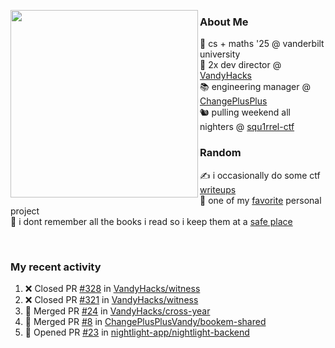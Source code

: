 <!-- 
Hey what are you doing here? 
I admire your curiosity tho
Shoot me an email (zinean00 at gmail dot com)
Let's connect! 
-->

<p float="left">
  <img src='https://imgur.com/nGM66Ev.png' width='300' align="left">
  <p>
    
  <h3>About Me</h3>
  🏫 cs + maths '25 @ vanderbilt university <br>
  🌊 2x dev director @ <a href="https://github.com/vandyhacks">VandyHacks</a> <br>
  📚 engineering manager @ <a href="https://github.com/changeplusplusvandy">ChangePlusPlus<a> <br>
  🐿 pulling weekend all nighters @ <a href="https://github.com/squ1rrel-ctf">squ1rrel-ctf</a> <br>
  
  <h3>Random</h3>
  ✍️ i occasionally do some ctf <a href="https://squ1rrel.dev/author/zineanteoh">writeups</a> <br>
  📱 one of my <a href="https://github.com/zineanteoh/vinkybox-app">favorite</a> personal project<br>
  📖 i dont remember all the books i read so i keep them at a <a href="https://www.goodreads.com/user/show/80901669-zi">safe place</a>
  </p>
  
</p>

<br>
<!-- <i>generated by <a href="https://labs.openai.com/s/0hW1r6PFYo3Zh0a7UoxK2AMp" target="_blank">dall-e 2</a></i> -->

<h3>My recent activity</h3>

<!--START_SECTION:activity-->
1. ❌ Closed PR [#328](https://github.com/VandyHacks/witness/pull/328) in [VandyHacks/witness](https://github.com/VandyHacks/witness)
2. ❌ Closed PR [#321](https://github.com/VandyHacks/witness/pull/321) in [VandyHacks/witness](https://github.com/VandyHacks/witness)
3. 🎉 Merged PR [#24](https://github.com/VandyHacks/cross-year/pull/24) in [VandyHacks/cross-year](https://github.com/VandyHacks/cross-year)
4. 🎉 Merged PR [#8](https://github.com/ChangePlusPlusVandy/bookem-shared/pull/8) in [ChangePlusPlusVandy/bookem-shared](https://github.com/ChangePlusPlusVandy/bookem-shared)
5. 💪 Opened PR [#23](https://github.com/nightlight-app/nightlight-backend/pull/23) in [nightlight-app/nightlight-backend](https://github.com/nightlight-app/nightlight-backend)
<!--END_SECTION:activity-->
